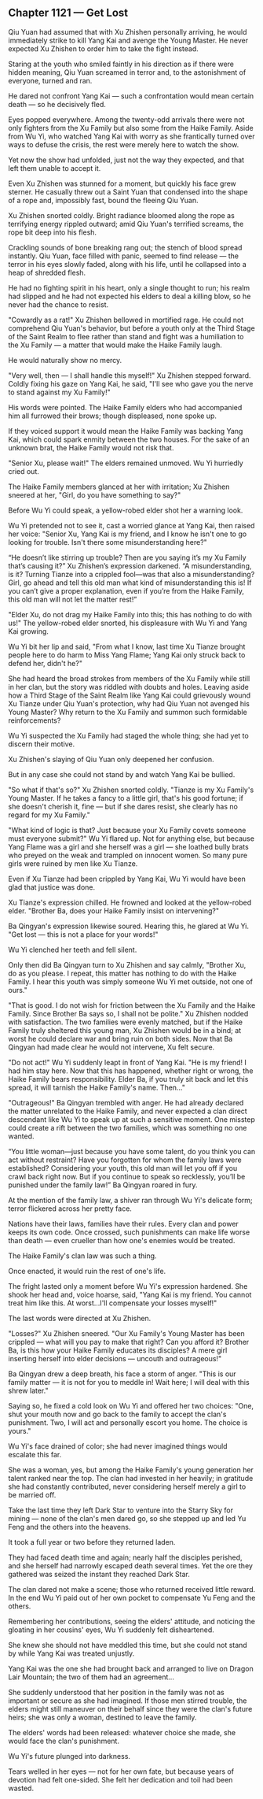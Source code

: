 ## Chapter 1121 — Get Lost

Qiu Yuan had assumed that with Xu Zhishen personally arriving, he would immediately strike to kill Yang Kai and avenge the Young Master. He never expected Xu Zhishen to order him to take the fight instead.

Staring at the youth who smiled faintly in his direction as if there were hidden meaning, Qiu Yuan screamed in terror and, to the astonishment of everyone, turned and ran.

He dared not confront Yang Kai — such a confrontation would mean certain death — so he decisively fled.

Eyes popped everywhere. Among the twenty-odd arrivals there were not only fighters from the Xu Family but also some from the Haike Family. Aside from Wu Yi, who watched Yang Kai with worry as she frantically turned over ways to defuse the crisis, the rest were merely here to watch the show.

Yet now the show had unfolded, just not the way they expected, and that left them unable to accept it.

Even Xu Zhishen was stunned for a moment, but quickly his face grew sterner. He casually threw out a Saint Yuan that condensed into the shape of a rope and, impossibly fast, bound the fleeing Qiu Yuan.

Xu Zhishen snorted coldly. Bright radiance bloomed along the rope as terrifying energy rippled outward; amid Qiu Yuan's terrified screams, the rope bit deep into his flesh.

Crackling sounds of bone breaking rang out; the stench of blood spread instantly. Qiu Yuan, face filled with panic, seemed to find release — the terror in his eyes slowly faded, along with his life, until he collapsed into a heap of shredded flesh.

He had no fighting spirit in his heart, only a single thought to run; his realm had slipped and he had not expected his elders to deal a killing blow, so he never had the chance to resist.

"Cowardly as a rat!" Xu Zhishen bellowed in mortified rage. He could not comprehend Qiu Yuan's behavior, but before a youth only at the Third Stage of the Saint Realm to flee rather than stand and fight was a humiliation to the Xu Family — a matter that would make the Haike Family laugh.

He would naturally show no mercy.

"Very well, then — I shall handle this myself!" Xu Zhishen stepped forward. Coldly fixing his gaze on Yang Kai, he said, "I'll see who gave you the nerve to stand against my Xu Family!"

His words were pointed. The Haike Family elders who had accompanied him all furrowed their brows; though displeased, none spoke up.

If they voiced support it would mean the Haike Family was backing Yang Kai, which could spark enmity between the two houses. For the sake of an unknown brat, the Haike Family would not risk that.

"Senior Xu, please wait!" The elders remained unmoved. Wu Yi hurriedly cried out.

The Haike Family members glanced at her with irritation; Xu Zhishen sneered at her, "Girl, do you have something to say?"

Before Wu Yi could speak, a yellow-robed elder shot her a warning look.

Wu Yi pretended not to see it, cast a worried glance at Yang Kai, then raised her voice: "Senior Xu, Yang Kai is my friend, and I know he isn't one to go looking for trouble. Isn't there some misunderstanding here?"

“He doesn’t like stirring up trouble? Then are you saying it’s my Xu Family that’s causing it?” Xu Zhishen’s expression darkened. “A misunderstanding, is it? Turning Tianze into a crippled fool—was that also a misunderstanding? Girl, go ahead and tell this old man what kind of misunderstanding this is! If you can’t give a proper explanation, even if you’re from the Haike Family, this old man will not let the matter rest!”

"Elder Xu, do not drag my Haike Family into this; this has nothing to do with us!" The yellow-robed elder snorted, his displeasure with Wu Yi and Yang Kai growing.

Wu Yi bit her lip and said, "From what I know, last time Xu Tianze brought people here to do harm to Miss Yang Flame; Yang Kai only struck back to defend her, didn't he?"

She had heard the broad strokes from members of the Xu Family while still in her clan, but the story was riddled with doubts and holes. Leaving aside how a Third Stage of the Saint Realm like Yang Kai could grievously wound Xu Tianze under Qiu Yuan's protection, why had Qiu Yuan not avenged his Young Master? Why return to the Xu Family and summon such formidable reinforcements?

Wu Yi suspected the Xu Family had staged the whole thing; she had yet to discern their motive.

Xu Zhishen's slaying of Qiu Yuan only deepened her confusion.

But in any case she could not stand by and watch Yang Kai be bullied.

"So what if that's so?" Xu Zhishen snorted coldly. "Tianze is my Xu Family's Young Master. If he takes a fancy to a little girl, that's his good fortune; if she doesn't cherish it, fine — but if she dares resist, she clearly has no regard for my Xu Family."

"What kind of logic is that? Just because your Xu Family covets someone must everyone submit?" Wu Yi flared up. Not for anything else, but because Yang Flame was a girl and she herself was a girl — she loathed bully brats who preyed on the weak and trampled on innocent women. So many pure girls were ruined by men like Xu Tianze.

Even if Xu Tianze had been crippled by Yang Kai, Wu Yi would have been glad that justice was done.

Xu Tianze's expression chilled. He frowned and looked at the yellow-robed elder. "Brother Ba, does your Haike Family insist on intervening?"

Ba Qingyan's expression likewise soured. Hearing this, he glared at Wu Yi. "Get lost — this is not a place for your words!"

Wu Yi clenched her teeth and fell silent.

Only then did Ba Qingyan turn to Xu Zhishen and say calmly, "Brother Xu, do as you please. I repeat, this matter has nothing to do with the Haike Family. I hear this youth was simply someone Wu Yi met outside, not one of ours."

"That is good. I do not wish for friction between the Xu Family and the Haike Family. Since Brother Ba says so, I shall not be polite." Xu Zhishen nodded with satisfaction. The two families were evenly matched, but if the Haike Family truly sheltered this young man, Xu Zhishen would be in a bind; at worst he could declare war and bring ruin on both sides. Now that Ba Qingyan had made clear he would not intervene, Xu felt secure.

"Do not act!" Wu Yi suddenly leapt in front of Yang Kai. "He is my friend! I had him stay here. Now that this has happened, whether right or wrong, the Haike Family bears responsibility. Elder Ba, if you truly sit back and let this spread, it will tarnish the Haike Family's name. Then…"

"Outrageous!" Ba Qingyan trembled with anger. He had already declared the matter unrelated to the Haike Family, and never expected a clan direct descendant like Wu Yi to speak up at such a sensitive moment. One misstep could create a rift between the two families, which was something no one wanted.

“You little woman—just because you have some talent, do you think you can act without restraint? Have you forgotten for whom the family laws were established? Considering your youth, this old man will let you off if you crawl back right now. But if you continue to speak so recklessly, you’ll be punished under the family law!” Ba Qingyan roared in fury.

At the mention of the family law, a shiver ran through Wu Yi's delicate form; terror flickered across her pretty face.

Nations have their laws, families have their rules. Every clan and power keeps its own code. Once crossed, such punishments can make life worse than death — even crueller than how one's enemies would be treated.

The Haike Family's clan law was such a thing.

Once enacted, it would ruin the rest of one's life.

The fright lasted only a moment before Wu Yi's expression hardened. She shook her head and, voice hoarse, said, "Yang Kai is my friend. You cannot treat him like this. At worst…I'll compensate your losses myself!"

The last words were directed at Xu Zhishen.

"Losses?" Xu Zhishen sneered. "Our Xu Family's Young Master has been crippled — what will you pay to make that right? Can you afford it? Brother Ba, is this how your Haike Family educates its disciples? A mere girl inserting herself into elder decisions — uncouth and outrageous!"

Ba Qingyan drew a deep breath, his face a storm of anger. "This is our family matter — it is not for you to meddle in! Wait here; I will deal with this shrew later."

Saying so, he fixed a cold look on Wu Yi and offered her two choices: "One, shut your mouth now and go back to the family to accept the clan's punishment. Two, I will act and personally escort you home. The choice is yours."

Wu Yi's face drained of color; she had never imagined things would escalate this far.

She was a woman, yes, but among the Haike Family's young generation her talent ranked near the top. The clan had invested in her heavily; in gratitude she had constantly contributed, never considering herself merely a girl to be married off.

Take the last time they left Dark Star to venture into the Starry Sky for mining — none of the clan's men dared go, so she stepped up and led Yu Feng and the others into the heavens.

It took a full year or two before they returned laden.

They had faced death time and again; nearly half the disciples perished, and she herself had narrowly escaped death several times. Yet the ore they gathered was seized the instant they reached Dark Star.

The clan dared not make a scene; those who returned received little reward. In the end Wu Yi paid out of her own pocket to compensate Yu Feng and the others.

Remembering her contributions, seeing the elders' attitude, and noticing the gloating in her cousins' eyes, Wu Yi suddenly felt disheartened.

She knew she should not have meddled this time, but she could not stand by while Yang Kai was treated unjustly.

Yang Kai was the one she had brought back and arranged to live on Dragon Lair Mountain; the two of them had an agreement…

She suddenly understood that her position in the family was not as important or secure as she had imagined. If those men stirred trouble, the elders might still maneuver on their behalf since they were the clan's future heirs; she was only a woman, destined to leave the family.

The elders' words had been released: whatever choice she made, she would face the clan's punishment.

Wu Yi's future plunged into darkness.

Tears welled in her eyes — not for her own fate, but because years of devotion had felt one-sided. She felt her dedication and toil had been wasted.